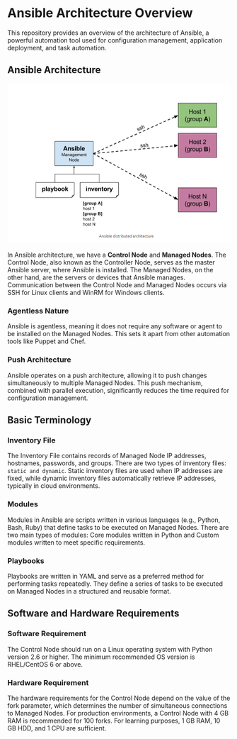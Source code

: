 # Ansible Architecture Overview

This repository provides an overview of the architecture of Ansible, a powerful automation tool used for configuration management, application deployment, and task automation.

## Ansible Architecture

![Ansible Architecture](../images/ansible-architecture.png)


In Ansible architecture, we have a **Control Node** and **Managed Nodes**. The Control Node, also known as the Controller Node, serves as the master Ansible server, where Ansible is installed. The Managed Nodes, on the other hand, are the servers or devices that Ansible manages. Communication between the Control Node and Managed Nodes occurs via SSH for Linux clients and WinRM for Windows clients.

### Agentless Nature

Ansible is agentless, meaning it does not require any software or agent to be installed on the Managed Nodes. This sets it apart from other automation tools like Puppet and Chef.

### Push Architecture

Ansible operates on a push architecture, allowing it to push changes simultaneously to multiple Managed Nodes. This push mechanism, combined with parallel execution, significantly reduces the time required for configuration management.

## Basic Terminology

### Inventory File

The Inventory File contains records of Managed Node IP addresses, hostnames, passwords, and groups. There are two types of inventory files: `static and dynamic`. Static inventory files are used when IP addresses are fixed, while dynamic inventory files automatically retrieve IP addresses, typically in cloud environments.

### Modules

Modules in Ansible are scripts written in various languages (e.g., Python, Bash, Ruby) that define tasks to be executed on Managed Nodes. There are two main types of modules: Core modules written in Python and Custom modules written to meet specific requirements.

### Playbooks

Playbooks are written in YAML and serve as a preferred method for performing tasks repeatedly. They define a series of tasks to be executed on Managed Nodes in a structured and reusable format.

## Software and Hardware Requirements

### Software Requirement

The Control Node should run on a Linux operating system with Python version 2.6 or higher. The minimum recommended OS version is RHEL/CentOS 6 or above.

### Hardware Requirement

The hardware requirements for the Control Node depend on the value of the fork parameter, which determines the number of simultaneous connections to Managed Nodes. For production environments, a Control Node with 4 GB RAM is recommended for 100 forks. For learning purposes, 1 GB RAM, 10 GB HDD, and 1 CPU are sufficient.
